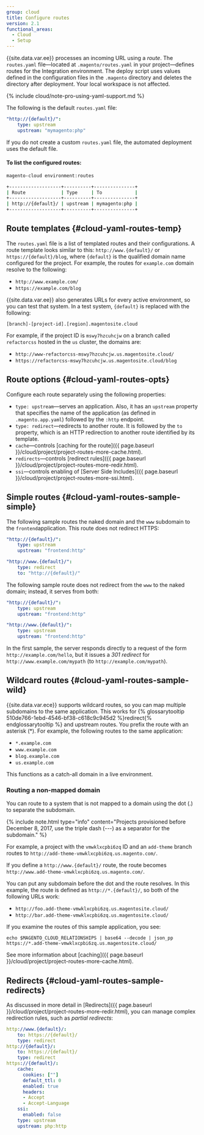 ```yaml
---
group: cloud
title: Configure routes
version: 2.1
functional_areas:
  - Cloud
  - Setup
---
```


{{site.data.var.ee}} processes an incoming URL using a *route*. The `routes.yaml` file—located at `.magento/routes.yaml` in your project—defines routes for the Integration environment. The deploy script uses values defined in the configuration files in the `.magento` directory and deletes the directory after deployment. Your local workspace is not affected.

{% include cloud/note-pro-using-yaml-support.md %}

The following is the default `routes.yaml` file:

```yaml
"http://{default}/":
    type: upstream
    upstream: "mymagento:php"
```

If you do not create a custom `routes.yaml` file, the automated deployment uses the default file.

#### To list the configured routes:

```bash
magento-cloud environment:routes

+-------------------+----------+---------------+
| Route             | Type     | To            |
+-------------------+----------+---------------+
| http://{default}/ | upstream | mymagento:php |
+-------------------+----------+---------------+
```

## Route templates {#cloud-yaml-routes-temp}

The `routes.yaml` file is a list of templated routes and their configurations. A route template looks similar to this: `http://www.{default}/` or `https://{default}/blog`, where `{default}` is the qualified domain name configured for the project. For example, the routes for `example.com` domain resolve to the following:

-  `http://www.example.com/`
-  `https://example.com/blog`

{{site.data.var.ee}} also generates URLs for every active environment, so you can test that system. In a test system, `{default}` is replaced with the following:

```
[branch]-[project-id].[region].magentosite.cloud
```

For example, if the project ID is `mswy7hzcuhcjw` on a branch called `refactorcss` hosted in the `us` cluster, the domains are: 

-  `http://www-refactorcss-mswy7hzcuhcjw.us.magentosite.cloud/`
-  `https://refactorcss-mswy7hzcuhcjw.us.magentosite.cloud/blog`

<!-- {{site.data.var.ece}} also supports [multiple applications]({{ page.baseurl }}/cloud/project/project-conf-multi.html) per project. Each project has a single `routes.yaml` file that defines which request is routed to which application. -->

## Route options {#cloud-yaml-routes-opts}

Configure each route separately using the following properties:

-  `type: upstream`—serves an application. Also, it has an `upstream` property that specifies the name of the application (as defined in `.magento.app.yaml`) followed by the `:http` endpoint.
-  `type: redirect`—redirects to another route. It is followed by the `to` property, which is an HTTP redirection to another route identified by its template.
-  `cache`—controls [caching for the route]({{ page.baseurl }}/cloud/project/project-routes-more-cache.html).
-  `redirects`—controls [redirect rules]({{ page.baseurl }}/cloud/project/project-routes-more-redir.html).
-  `ssi`—controls enabling of [Server Side Includes]({{ page.baseurl }}/cloud/project/project-routes-more-ssi.html).

## Simple routes {#cloud-yaml-routes-sample-simple}

The following sample routes the naked domain and the `www` subdomain to the `frontend`application. This route does not redirect HTTPS:

```yaml
"http://{default}/":
    type: upstream
    upstream: "frontend:http"

"http://www.{default}/":
    type: redirect
    to: "http://{default}/"
```

The following sample route does not redirect from the `www` to the naked domain; instead, it serves from both:

```yaml
"http://{default}/":
    type: upstream
    upstream: "frontend:http"

"http://www.{default}/":
    type: upstream
    upstream: "frontend:http"
```

In the first sample, the server responds directly to a request of the form `http://example.com/hello`, but it issues a _301 redirect_ for `http://www.example.com/mypath` (to `http://example.com/mypath`).

## Wildcard routes {#cloud-yaml-routes-sample-wild}
{{site.data.var.ece}} supports wildcard routes, so you can map multiple subdomains to the same application. This works for {% glossarytooltip 510de766-1ebd-4546-bf38-c618c9c945d2 %}redirect{% endglossarytooltip %} and upstream routes. You prefix the route with an asterisk (\*). For example, the following routes to the same application:

-  `*.example.com`
-  `www.example.com`
-  `blog.example.com`
-  `us.example.com`

This functions as a catch-all domain in a live environment.

### Routing a non-mapped domain

You can route to a system that is not mapped to a domain using the dot (\.) to separate the subdomain.

{% include note.html type="info" content="Projects provisioned before December 8, 2017, use the triple dash (\-\-\-) as a separator for the subdomain." %}

For example, a project with the `vmwklxcpbi6zq` ID and an `add-theme` branch routes to `http://add-theme-vmwklxcpbi6zq.us.magento.com/`.

If you define a `http://www.{default}/` route, the route becomes `http://www.add-theme-vmwklxcpbi6zq.us.magento.com/`.

You can put any subdomain before the dot and the route resolves. In this example, the route is defined as `http://*.{default}/`, so both of the following URLs work:

-  `http://foo.add-theme-vmwklxcpbi6zq.us.magentosite.cloud/`
-  `http://bar.add-theme-vmwklxcpbi6zq.us.magentosite.cloud/`

If you examine the routes of this sample application, you see:

```
echo $MAGENTO_CLOUD_RELATIONSHIPS | base64 --decode | json_pp
https://*.add-theme-vmwklxcpbi6zq.us.magentosite.cloud/
```

See more information about [caching]({{ page.baseurl }}/cloud/project/project-routes-more-cache.html).

## Redirects {#cloud-yaml-routes-sample-redirects}

As discussed in more detail in [Redirects]({{ page.baseurl }}/cloud/project/project-routes-more-redir.html), you can manage complex redirection rules, such as *partial redirects*:

```yaml
http://www.{default}/:
    to: https://{default}/
    type: redirect
http://{default}/:
    to: https://{default}/
    type: redirect
https://{default}/:
    cache:
      cookies: [""]
      default_ttl: 0
      enabled: true
      headers:
      - Accept
      - Accept-Language
    ssi:
      enabled: false
    type: upstream
    upstream: php:http
```
